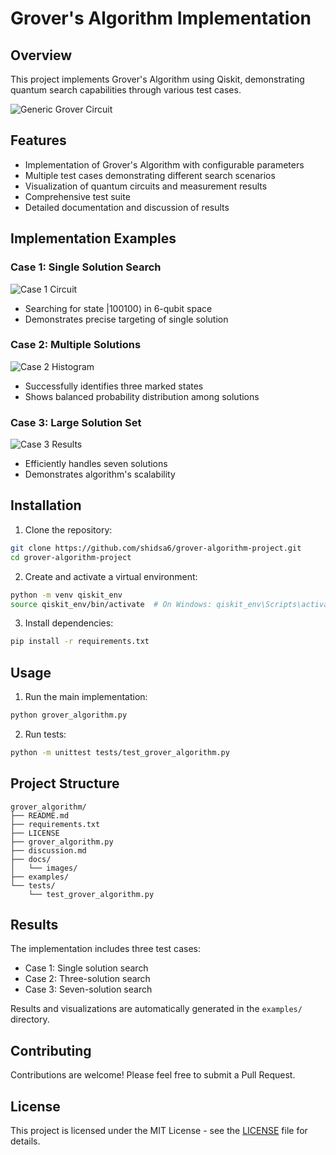 # Grover's Algorithm Implementation

## Overview
This project implements Grover's Algorithm using Qiskit, demonstrating quantum search capabilities through various test cases.

![Generic Grover Circuit](docs/images/generic_grover_circuit.png)

## Features
- Implementation of Grover's Algorithm with configurable parameters
- Multiple test cases demonstrating different search scenarios
- Visualization of quantum circuits and measurement results
- Comprehensive test suite
- Detailed documentation and discussion of results

## Implementation Examples

### Case 1: Single Solution Search
![Case 1 Circuit](docs/images/case1_circuit.png)
- Searching for state |100100⟩ in 6-qubit space
- Demonstrates precise targeting of single solution

### Case 2: Multiple Solutions
![Case 2 Histogram](docs/images/case2_histogram.png)
- Successfully identifies three marked states
- Shows balanced probability distribution among solutions

### Case 3: Large Solution Set
![Case 3 Results](docs/images/case3_circuit.png)
- Efficiently handles seven solutions
- Demonstrates algorithm's scalability

## Installation

1. Clone the repository:
```bash
git clone https://github.com/shidsa6/grover-algorithm-project.git
cd grover-algorithm-project
```

2. Create and activate a virtual environment:
```bash
python -m venv qiskit_env
source qiskit_env/bin/activate  # On Windows: qiskit_env\Scripts\activate
```

3. Install dependencies:
```bash
pip install -r requirements.txt
```

## Usage

1. Run the main implementation:
```bash
python grover_algorithm.py
```

2. Run tests:
```bash
python -m unittest tests/test_grover_algorithm.py
```

## Project Structure
```
grover_algorithm/
├── README.md
├── requirements.txt
├── LICENSE
├── grover_algorithm.py
├── discussion.md
├── docs/
│   └── images/
├── examples/
└── tests/
    └── test_grover_algorithm.py
```

## Results
The implementation includes three test cases:
- Case 1: Single solution search
- Case 2: Three-solution search
- Case 3: Seven-solution search

Results and visualizations are automatically generated in the `examples/` directory.

## Contributing
Contributions are welcome! Please feel free to submit a Pull Request.

## License
This project is licensed under the MIT License - see the [LICENSE](LICENSE) file for details.
